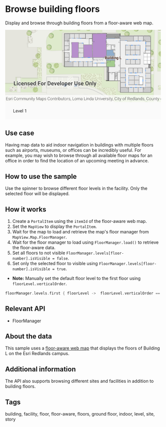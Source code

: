 # Browse building floors

Display and browse through building floors from a floor-aware web map.

![BrowseBuildingFloorsApp](browse-building-floors.png)

## Use case

Having map data to aid indoor navigation in buildings with multiple floors such as airports, museums, or offices can be incredibly useful. For example, you may wish to browse through all available floor maps for an office in order to find the location of an upcoming meeting in advance.

## How to use the sample

Use the spinner to browse different floor levels in the facility. Only the selected floor will be displayed.

## How it works

1. Create a `PortalItem` using the `itemId` of the floor-aware web map.
2. Set the `MapView` to display the `PortalItem`.
3. Wait for the map to load and retrieve the map's floor manager from `MapView.Map.FloorManager`.
4. Wait for the floor manager to load using `FloorManager.load()` to retrieve the floor-aware data.
5. Set all floors to not visible `FloorManager.levels[floor-number].isVisible = false`.
6. Set only the selected floor to visible using `FloorManager.levels[floor-number].isVisible = true`.
* **Note:** Manually set the default floor level to the first floor using `floorLevel.verticalOrder`.

```kotlin
floorManager.levels.first { floorLevel ->  floorLevel.verticalOrder == 0 }
```

## Relevant API

* FloorManager

## About the data

This sample uses a [floor-aware web map](https://www.arcgis.com/home/item.html?id=f133a698536f44c8884ad81f80b6cfc7) that displays the floors of Building L on the Esri Redlands campus.

## Additional information

The API also supports browsing different sites and facilities in addition to building floors.

## Tags

building, facility, floor, floor-aware, floors, ground floor, indoor, level, site, story
